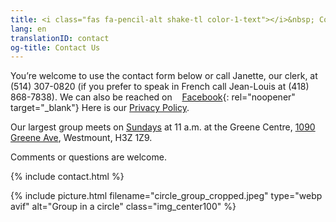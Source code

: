 ```yaml
---
title: <i class="fas fa-pencil-alt shake-tl color-1-text"></i>&nbsp; Contact Us &nbsp;<i class="fas fa-phone shake-bottom color-1-dark-text"></i>
lang: en
translationID: contact
og-title: Contact Us
---
```

You’re welcome to use the contact form below or call Janette, our clerk, at <i class="fas fa-phone color-1-dark-text"></i> (514) 307-0820 (if you prefer to speak in French call Jean-Louis at (418) 868-7838). We can also be reached on &nbsp;<i class="fab fa-facebook-f color-1-text"></i> &nbsp;[Facebook](https://www.facebook.com/MontrealQuakers/){: rel="noopener" target="_blank"} Here is our [Privacy Policy](/privacy). 

Our largest group meets on [Sundays](/greene-centre) at 11 a.m. at the Greene Centre, [1090 Greene Ave](/greene-centre), Westmount, H3Z 1Z9.

Comments or questions are welcome. <i class="fas fa-pencil-alt shake-tl color-1-text"></i>

{% include contact.html %}

{% include picture.html filename="circle_group_cropped.jpeg" type="webp avif" alt="Group in a circle" class="img_center100" %}
